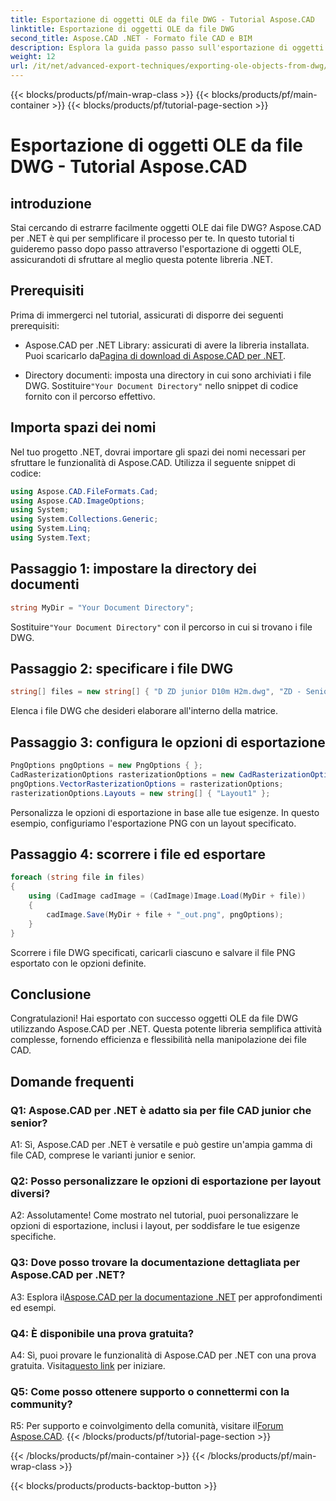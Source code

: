 ```yaml
---
title: Esportazione di oggetti OLE da file DWG - Tutorial Aspose.CAD
linktitle: Esportazione di oggetti OLE da file DWG
second_title: Aspose.CAD .NET - Formato file CAD e BIM
description: Esplora la guida passo passo sull'esportazione di oggetti OLE da file DWG utilizzando Aspose.CAD per .NET. Migliora le tue capacità di manipolazione dei file CAD senza sforzo.
weight: 12
url: /it/net/advanced-export-techniques/exporting-ole-objects-from-dwg/
---
```


{{< blocks/products/pf/main-wrap-class >}}
{{< blocks/products/pf/main-container >}}
{{< blocks/products/pf/tutorial-page-section >}}

# Esportazione di oggetti OLE da file DWG - Tutorial Aspose.CAD

## introduzione

Stai cercando di estrarre facilmente oggetti OLE dai file DWG? Aspose.CAD per .NET è qui per semplificare il processo per te. In questo tutorial ti guideremo passo dopo passo attraverso l'esportazione di oggetti OLE, assicurandoti di sfruttare al meglio questa potente libreria .NET. 

## Prerequisiti

Prima di immergerci nel tutorial, assicurati di disporre dei seguenti prerequisiti:

-  Aspose.CAD per .NET Library: assicurati di avere la libreria installata. Puoi scaricarlo da[Pagina di download di Aspose.CAD per .NET](https://releases.aspose.com/cad/net/).

-  Directory documenti: imposta una directory in cui sono archiviati i file DWG. Sostituire`"Your Document Directory"` nello snippet di codice fornito con il percorso effettivo.

## Importa spazi dei nomi

Nel tuo progetto .NET, dovrai importare gli spazi dei nomi necessari per sfruttare le funzionalità di Aspose.CAD. Utilizza il seguente snippet di codice:

```csharp
using Aspose.CAD.FileFormats.Cad;
using Aspose.CAD.ImageOptions;
using System;
using System.Collections.Generic;
using System.Linq;
using System.Text;
```

## Passaggio 1: impostare la directory dei documenti

```csharp
string MyDir = "Your Document Directory";
```

 Sostituire`"Your Document Directory"` con il percorso in cui si trovano i file DWG.

## Passaggio 2: specificare i file DWG

```csharp
string[] files = new string[] { "D ZD junior D10m H2m.dwg", "ZD - Senior D6m H2m45.dwg" };
```

Elenca i file DWG che desideri elaborare all'interno della matrice.

## Passaggio 3: configura le opzioni di esportazione

```csharp
PngOptions pngOptions = new PngOptions { };
CadRasterizationOptions rasterizationOptions = new CadRasterizationOptions();
pngOptions.VectorRasterizationOptions = rasterizationOptions;
rasterizationOptions.Layouts = new string[] { "Layout1" };
```

Personalizza le opzioni di esportazione in base alle tue esigenze. In questo esempio, configuriamo l'esportazione PNG con un layout specificato.

## Passaggio 4: scorrere i file ed esportare

```csharp
foreach (string file in files)
{
    using (CadImage cadImage = (CadImage)Image.Load(MyDir + file))
    {
        cadImage.Save(MyDir + file + "_out.png", pngOptions);
    }
}
```

Scorrere i file DWG specificati, caricarli ciascuno e salvare il file PNG esportato con le opzioni definite.

## Conclusione

Congratulazioni! Hai esportato con successo oggetti OLE da file DWG utilizzando Aspose.CAD per .NET. Questa potente libreria semplifica attività complesse, fornendo efficienza e flessibilità nella manipolazione dei file CAD.

## Domande frequenti

### Q1: Aspose.CAD per .NET è adatto sia per file CAD junior che senior?

A1: Sì, Aspose.CAD per .NET è versatile e può gestire un'ampia gamma di file CAD, comprese le varianti junior e senior.

### Q2: Posso personalizzare le opzioni di esportazione per layout diversi?

A2: Assolutamente! Come mostrato nel tutorial, puoi personalizzare le opzioni di esportazione, inclusi i layout, per soddisfare le tue esigenze specifiche.

### Q3: Dove posso trovare la documentazione dettagliata per Aspose.CAD per .NET?

 A3: Esplora il[Aspose.CAD per la documentazione .NET](https://reference.aspose.com/cad/net/) per approfondimenti ed esempi.

### Q4: È disponibile una prova gratuita?

 A4: Sì, puoi provare le funzionalità di Aspose.CAD per .NET con una prova gratuita. Visita[questo link](https://releases.aspose.com/) per iniziare.

### Q5: Come posso ottenere supporto o connettermi con la community?

 R5: Per supporto e coinvolgimento della comunità, visitare il[Forum Aspose.CAD](https://forum.aspose.com/c/cad/19).
{{< /blocks/products/pf/tutorial-page-section >}}

{{< /blocks/products/pf/main-container >}}
{{< /blocks/products/pf/main-wrap-class >}}

{{< blocks/products/products-backtop-button >}}
